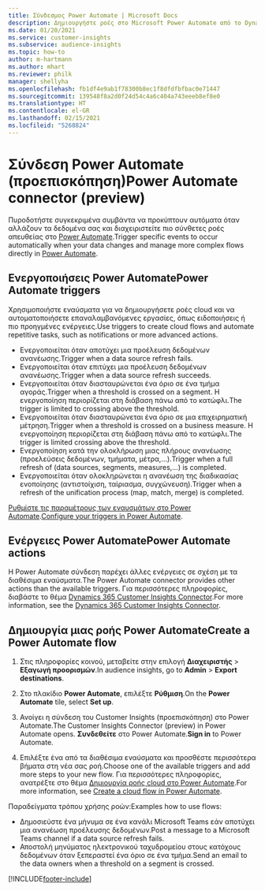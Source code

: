 ```yaml
---
title: Σύνδεσμος Power Automate | Microsoft Docs
description: Δημιουργήστε ροές στο Microsoft Power Automate από το Dynamics 365 Customer Insights.
ms.date: 01/20/2021
ms.service: customer-insights
ms.subservice: audience-insights
ms.topic: how-to
author: m-hartmann
ms.author: mhart
ms.reviewer: philk
manager: shellyha
ms.openlocfilehash: fb1df4e9ab1f78300b8ec1f8dfdfbfbac0e71447
ms.sourcegitcommit: 139548f8a2d0f24d54c4a6c404a743eeeb8ef8e0
ms.translationtype: HT
ms.contentlocale: el-GR
ms.lasthandoff: 02/15/2021
ms.locfileid: "5268824"
---
```

# <a name="power-automate-connector-preview"></a><span data-ttu-id="eac91-103">Σύνδεση Power Automate (προεπισκόπηση)</span><span class="sxs-lookup"><span data-stu-id="eac91-103">Power Automate connector (preview)</span></span>

<span data-ttu-id="eac91-104">Πυροδοτήστε συγκεκριμένα συμβάντα να προκύπτουν αυτόματα όταν αλλάζουν τα δεδομένα σας και διαχειριστείτε πιο σύνθετες ροές απευθείας στο [Power Automate](https://flow.microsoft.com/).</span><span class="sxs-lookup"><span data-stu-id="eac91-104">Trigger specific events to occur automatically when your data changes and manage more complex flows directly in [Power Automate](https://flow.microsoft.com/).</span></span>

## <a name="power-automate-triggers"></a><span data-ttu-id="eac91-105">Ενεργοποιήσεις Power Automate</span><span class="sxs-lookup"><span data-stu-id="eac91-105">Power Automate triggers</span></span>

<span data-ttu-id="eac91-106">Χρησιμοποιήστε εναύσματα για να δημιουργήσετε ροές cloud και να αυτοματοποιήσετε επαναλαμβανόμενες εργασίες, όπως ειδοποιήσεις ή πιο προηγμένες ενέργειες.</span><span class="sxs-lookup"><span data-stu-id="eac91-106">Use triggers to create cloud flows and automate repetitive tasks, such as notifications or more advanced actions.</span></span> 

- <span data-ttu-id="eac91-107">Ενεργοποιείται όταν αποτύχει μια προέλευση δεδομένων ανανέωσης.</span><span class="sxs-lookup"><span data-stu-id="eac91-107">Trigger when a data source refresh fails.</span></span> 
- <span data-ttu-id="eac91-108">Ενεργοποιείται όταν επιτύχει μια προέλευση δεδομένων ανανέωσης.</span><span class="sxs-lookup"><span data-stu-id="eac91-108">Trigger when a data source refresh succeeds.</span></span>
- <span data-ttu-id="eac91-109">Ενεργοποιείται όταν διασταυρώνεται ένα όριο σε ένα τμήμα αγοράς.</span><span class="sxs-lookup"><span data-stu-id="eac91-109">Trigger when a threshold is crossed on a segment.</span></span> <span data-ttu-id="eac91-110">Η ενεργοποίηση περιορίζεται στη διάβαση πάνω από το κατώφλι.</span><span class="sxs-lookup"><span data-stu-id="eac91-110">The trigger is limited to crossing above the threshold.</span></span>
- <span data-ttu-id="eac91-111">Ενεργοποιείται όταν διασταυρώνεται ένα όριο σε μια επιχειρηματική μέτρηση.</span><span class="sxs-lookup"><span data-stu-id="eac91-111">Trigger when a threshold is crossed on a business measure.</span></span> <span data-ttu-id="eac91-112">Η ενεργοποίηση περιορίζεται στη διάβαση πάνω από το κατώφλι.</span><span class="sxs-lookup"><span data-stu-id="eac91-112">The trigger is limited crossing above the threshold.</span></span>
- <span data-ttu-id="eac91-113">Ενεργοποίηση κατά την ολοκλήρωση μιας πλήρους ανανέωσης (προελεύσεις δεδομένων, τμήματα, μέτρα,...).</span><span class="sxs-lookup"><span data-stu-id="eac91-113">Trigger when a full refresh of (data sources, segments, measures,...) is completed.</span></span>
- <span data-ttu-id="eac91-114">Ενεργοποιείται όταν ολοκληρώνεται η ανανέωση της διαδικασίας ενοποίησης (αντιστοίχιση, ταίριασμα, συγχώνευση).</span><span class="sxs-lookup"><span data-stu-id="eac91-114">Trigger when a refresh of the unification process (map, match, merge) is completed.</span></span>

<span data-ttu-id="eac91-115">[Ρυθμίστε τις παραμέτρους των εναυσμάτων στο Power Automate](https://flow.microsoft.com/connectors/shared_customerinsights/dynamics-365-customer-insights-connector/).</span><span class="sxs-lookup"><span data-stu-id="eac91-115">[Configure your triggers in Power Automate](https://flow.microsoft.com/connectors/shared_customerinsights/dynamics-365-customer-insights-connector/).</span></span>

## <a name="power-automate-actions"></a><span data-ttu-id="eac91-116">Ενέργειες Power Automate</span><span class="sxs-lookup"><span data-stu-id="eac91-116">Power Automate actions</span></span>
<span data-ttu-id="eac91-117">Η Power Automate σύνδεση παρέχει άλλες ενέργειες σε σχέση με τα διαθέσιμα εναύσματα.</span><span class="sxs-lookup"><span data-stu-id="eac91-117">The Power Automate connector provides other actions than the available triggers.</span></span> <span data-ttu-id="eac91-118">Για περισσότερες πληροφορίες, διαβάστε το θέμα [Dynamics 365 Customer Insights Connector](https://docs.microsoft.com/connectors/customerinsights/).</span><span class="sxs-lookup"><span data-stu-id="eac91-118">For more information, see the [Dynamics 365 Customer Insights Connector](https://docs.microsoft.com/connectors/customerinsights/).</span></span>

## <a name="create-a-power-automate-flow"></a><span data-ttu-id="eac91-119">Δημιουργία μιας ροής Power Automate</span><span class="sxs-lookup"><span data-stu-id="eac91-119">Create a Power Automate flow</span></span>

1. <span data-ttu-id="eac91-120">Στις πληροφορίες κοινού, μεταβείτε στην επιλογή **Διαχειριστής** > **Εξαγωγή προορισμών**.</span><span class="sxs-lookup"><span data-stu-id="eac91-120">In audience insights, go to **Admin** > **Export destinations**.</span></span>

1. <span data-ttu-id="eac91-121">Στο πλακίδιο **Power Automate**, επιλέξτε **Ρύθμιση**.</span><span class="sxs-lookup"><span data-stu-id="eac91-121">On the **Power Automate** tile, select **Set up**.</span></span>

1. <span data-ttu-id="eac91-122">Ανοίγει η σύνδεση του Customer Insights (προεπισκόπηση) στο Power Automate.</span><span class="sxs-lookup"><span data-stu-id="eac91-122">The Customer Insights Connector (preview) in Power Automate opens.</span></span> <span data-ttu-id="eac91-123">**Συνδεθείτε** στο Power Automate.</span><span class="sxs-lookup"><span data-stu-id="eac91-123">**Sign in** to Power Automate.</span></span>

1. <span data-ttu-id="eac91-124">Επιλέξτε ένα από τα διαθέσιμα εναύσματα και προσθέστε περισσότερα βήματα στη νέα σας ροή.</span><span class="sxs-lookup"><span data-stu-id="eac91-124">Choose one of the available triggers and add more steps to your new flow.</span></span> <span data-ttu-id="eac91-125">Για περισσότερες πληροφορίες, ανατρέξτε στο θέμα [Δημιουργία ροής cloud στο Power Automate](https://docs.microsoft.com/power-automate/get-started-logic-flow).</span><span class="sxs-lookup"><span data-stu-id="eac91-125">For more information, see [Create a cloud flow in Power Automate](https://docs.microsoft.com/power-automate/get-started-logic-flow).</span></span>

<span data-ttu-id="eac91-126">Παραδείγματα τρόπου χρήσης ροών:</span><span class="sxs-lookup"><span data-stu-id="eac91-126">Examples how to use flows:</span></span> 
- <span data-ttu-id="eac91-127">Δημοσιεύστε ένα μήνυμα σε ένα κανάλι Microsoft Teams εάν αποτύχει μια ανανέωση προέλευσης δεδομένων.</span><span class="sxs-lookup"><span data-stu-id="eac91-127">Post a message to a Microsoft Teams channel if a data source refresh fails.</span></span> 
- <span data-ttu-id="eac91-128">Αποστολή μηνύματος ηλεκτρονικού ταχυδρομείου στους κατόχους δεδομένων όταν ξεπεραστεί ένα όριο σε ένα τμήμα.</span><span class="sxs-lookup"><span data-stu-id="eac91-128">Send an email to the data owners when a threshold on a segment is crossed.</span></span>



[!INCLUDE[footer-include](../includes/footer-banner.md)]